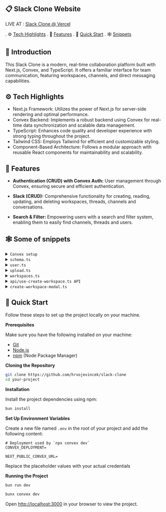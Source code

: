 ## 📋 <a name="table">Slack Clone Website</a>

LIVE AT : [Slack Clone @ Vercel](https://slack-clone-iota-three.vercel.app/)

. ⚙️ [Tech Highlights](#tech-stack)
. 🔋 [Features](#features)
. 🤸 [Quick Start](#quick-start)
. 🕸️ [Snippets](#snippets)

## <a name="introduction">🤖 Introduction</a>

This Slack Clone is a modern, real-time collaboration platform built with Next.js, Convex, and TypeScript. It offers a familiar interface for team communication, featuring workspaces, channels, and direct messaging capabilities.

## <a name="tech-stack">⚙ Tech Highlights</a>

- Next.js Framework: Utilizes the power of Next.js for server-side rendering and optimal performance.
- Convex Backend: Implements a robust backend using Convex for real-time data synchronization and scalable data management.
- TypeScript: Enhances code quality and developer experience with strong typing throughout the project.
- Tailwind CSS: Employs Tailwind for efficient and customizable styling.
- Component-Based Architecture: Follows a modular approach with reusable React components for maintainability and scalability.

## <a name="features">🔋 Features</a>

- **Authentication (CRUD) with Convex Auth:** User management through Convex, ensuring secure and efficient authentication.

- **Slack (CRUD):** Comprehensive functionality for creating, reading, updating, and deleting workspaces, threads, channels and conversations.

- **Search & Filter:** Empowering users with a search and filter system, enabling them to easily find channels, threads and users.

## <a name="snippets">🕸️ Some of snippets</a>


<details>
<summary><code>Convex setup</code></summary>

```typescript
convex/auth.ts

import GitHub from "@auth/core/providers/github";
import Google from "@auth/core/providers/google";
import { convexAuth } from "@convex-dev/auth/server";
import { Password } from "@convex-dev/auth/providers/Password";
import { DataModel } from "./_generated/dataModel";

const CustomPassword = Password<DataModel>({
  profile(params) {
    return {
      email: params.email as string,
      name: params.name as string,
    };
  },
});

export const { auth, signIn, signOut, store } = convexAuth({
  providers: [GitHub, Google, CustomPassword],
});

- NextJS/convex Middleware -

import {
  convexAuthNextjsMiddleware,
  createRouteMatcher,
  isAuthenticatedNextjs,
  nextjsMiddlewareRedirect,
} from "@convex-dev/auth/nextjs/server";

const isPublicPage = createRouteMatcher(["/auth"]);

export default convexAuthNextjsMiddleware((request) => {
  if (!isPublicPage(request) && !isAuthenticatedNextjs()) {
    return nextjsMiddlewareRedirect(request, "/auth");
  }

  if (isPublicPage(request) && isAuthenticatedNextjs()) {
    return nextjsMiddlewareRedirect(request, "/");
  }
});

export const config = {
  // The following matcher runs middleware on all routes
  // except static assets.
  matcher: ["/((?!.*\\..*|_next).*)", "/", "/(api|trpc)(.*)"],
};


```

</details>

<details>
<summary><code>schema.ts</code></summary>

```typescript
import { authTables } from "@convex-dev/auth/server";
import { defineSchema, defineTable } from "convex/server";
import { v } from "convex/values";

const schema = defineSchema({
  ...authTables,
  workspaces: defineTable({
    name: v.string(),
    userId: v.id("users"),
    joinCode: v.string(),
  }),
  members: defineTable({
    workspaceId: v.id("workspaces"),
    userId: v.id("users"),
    role: v.union(v.literal("admin"), v.literal("member")),
  })
    .index("by_user_id", ["userId"])
    .index("by_workspace_id", ["workspaceId"])
    .index("by_workspace_id_user_id", ["workspaceId", "userId"]),
  channels: defineTable({
    workspaceId: v.id("workspaces"),
    name: v.string(),
  }).index("by_workspace_id", ["workspaceId"]),
  conversations: defineTable({
    workspaceId: v.id("workspaces"),
    memberOneId: v.id("members"),
    memberTwoId: v.id("members"),
  }).index("by_workspace_id", ["workspaceId"]),
  messages: defineTable({
    body: v.string(),
    image: v.optional(v.id("_storage")),
    memberId: v.id("members"),
    workspaceId: v.id("workspaces"),
    channelId: v.optional(v.id("channels")),
    parentMessageId: v.optional(v.id("messages")),
    updatedAt: v.optional(v.number()),
    conversationId: v.optional(v.id("conversations")),
  })
    .index("by_workspace_id", ["workspaceId"])
    .index("by_member_id", ["memberId"])
    .index("by_channel_id", ["channelId"])
    .index("by_conversation_id", ["conversationId"])
    .index("by_parent_message_id", ["parentMessageId"])
    .index("by_channel_id_parent_message_id_conversation_id", [
      "channelId",
      "parentMessageId",
      "conversationId",
    ]),
  reactions: defineTable({
    value: v.string(),
    memberId: v.id("members"),
    messageId: v.id("messages"),
    workspaceId: v.id("workspaces"),
  })
    .index("by_workspace_id", ["workspaceId"])
    .index("by_message_id", ["messageId"])
    .index("by_member_id", ["memberId"]),
});

export default schema;


```

</details>

<details>
<summary><code>user.ts</code></summary>
  
```typescript
import { getAuthUserId } from "@convex-dev/auth/server";
import { query } from "./_generated/server";

export const currentUser = query({
  args: {},
  handler: async (ctx) => {
    const userId = await getAuthUserId(ctx);
    if (userId === null) {
      return null;
    }
    return await ctx.db.get(userId);
  },
});


````

</details>

<details>
<summary><code>upload.ts</code></summary>

```typescript
import { mutation } from "./_generated/server";

export const generateUploadUrl = mutation(async (ctx) => {
  return await ctx.storage.generateUploadUrl();
});

````

</details>

<details>
<summary><code>workspaces.ts</code></summary>

```typescript
import { v } from "convex/values";
import { mutation, query } from "./_generated/server";
import { getAuthUserId } from "@convex-dev/auth/server";

const generateCode = () => {
  const code = Array.from(
    { length: 6 },
    () => "0123456789abcdefghijklmnopqrstuvwxyz"[Math.floor(Math.random() * 36)]
  ).join("");
  return code;
};

// return all workspaces
export const get = query({
  args: {},
  handler: async (ctx) => {
    const userId = await getAuthUserId(ctx);
    if (!userId) {
      return [];
    }

    const members = await ctx.db
      .query("members")
      .withIndex("by_user_id", (q) => q.eq("userId", userId))
      .collect();

    const workspaceIds = members.map((member) => member.workspaceId);

    const workspaces = [];

    for (const workspaceId of workspaceIds) {
      const workspace = await ctx.db.get(workspaceId);
      if (workspace) {
        workspaces.push(workspace);
      }
    }

    return workspaces;
  },
});

export const create = mutation({
  args: {
    name: v.string(),
  },
  handler: async (ctx, args) => {
    const userId = await getAuthUserId(ctx);

    if (!userId) {
      throw new Error("Unauthorized");
    }

    const joinCode = generateCode();

    const workspaceId = await ctx.db.insert("workspaces", {
      name: args.name,
      userId,
      joinCode,
    });

    await ctx.db.insert("members", {
      workspaceId,
      userId,
      role: "admin",
    });

    await ctx.db.insert("channels", {
      workspaceId,
      name: "general",
    });

    return workspaceId;
  },
});

export const getById = query({
  args: {
    workspaceId: v.id("workspaces"),
  },
  handler: async (ctx, args) => {
    const userId = await getAuthUserId(ctx);
    if (!userId) {
      throw new Error("Unauthorized");
    }

    const member = await ctx.db
      .query("members")
      .withIndex("by_workspace_id_user_id", (q) =>
        q.eq("workspaceId", args.workspaceId).eq("userId", userId)
      )
      .unique();

    if (!member) {
      return null;
    }

    return await ctx.db.get(args.workspaceId);
  },
});

export const update = mutation({
  args: {
    workspaceId: v.id("workspaces"),
    name: v.string(),
  },
  handler: async (ctx, args) => {
    const userId = await getAuthUserId(ctx);

    if (!userId) {
      throw new Error("Unauthorized");
    }

    const member = await ctx.db
      .query("members")
      .withIndex("by_workspace_id_user_id", (q) =>
        q.eq("workspaceId", args.workspaceId).eq("userId", userId)
      )
      .unique();

    if (!member || member.role !== "admin") {
      throw new Error("Unauthorized");
    }

    await ctx.db.patch(args.workspaceId, {
      name: args.name,
    });

    return args.workspaceId;
  },
});

export const remove = mutation({
  args: {
    workspaceId: v.id("workspaces"),
  },
  handler: async (ctx, args) => {
    const userId = await getAuthUserId(ctx);

    if (!userId) {
      throw new Error("Unauthorized");
    }

    const member = await ctx.db
      .query("members")
      .withIndex("by_workspace_id_user_id", (q) =>
        q.eq("workspaceId", args.workspaceId).eq("userId", userId)
      )
      .unique();

    if (!member || member.role !== "admin") {
      throw new Error("Unauthorized");
    }

    const [members, channels, conversations, messages, reactions] =
      await Promise.all([
        ctx.db
          .query("members")
          .withIndex("by_workspace_id", (q) =>
            q.eq("workspaceId", args.workspaceId)
          )
          .collect(),
        ctx.db
          .query("channels")
          .withIndex("by_workspace_id", (q) =>
            q.eq("workspaceId", args.workspaceId)
          )
          .collect(),
        ctx.db
          .query("conversations")
          .withIndex("by_workspace_id", (q) =>
            q.eq("workspaceId", args.workspaceId)
          )
          .collect(),
        ctx.db
          .query("messages")
          .withIndex("by_workspace_id", (q) =>
            q.eq("workspaceId", args.workspaceId)
          )
          .collect(),
        ctx.db
          .query("reactions")
          .withIndex("by_workspace_id", (q) =>
            q.eq("workspaceId", args.workspaceId)
          )
          .collect(),
      ]);

    for (const member of members) {
      await ctx.db.delete(member._id);
    }

    for (const channel of channels) {
      await ctx.db.delete(channel._id);
    }

    for (const conversation of conversations) {
      await ctx.db.delete(conversation._id);
    }
    for (const message of messages) {
      await ctx.db.delete(message._id);
    }
    for (const reaction of reactions) {
      await ctx.db.delete(reaction._id);
    }

    await ctx.db.delete(args.workspaceId);

    return args.workspaceId;
  },
});

export const newJoinCode = mutation({
  args: {
    workspaceId: v.id("workspaces"),
  },
  handler: async (ctx, args) => {
    const userId = await getAuthUserId(ctx);

    if (!userId) {
      throw new Error("Unauthorized");
    }

    const member = await ctx.db
      .query("members")
      .withIndex("by_workspace_id_user_id", (q) =>
        q.eq("workspaceId", args.workspaceId).eq("userId", userId)
      )
      .unique();

    if (!member || member.role !== "admin") {
      throw new Error("Unauthorized");
    }

    const joinCode = generateCode();

    await ctx.db.patch(args.workspaceId, {
      joinCode,
    });

    return args.workspaceId;
  },
});

export const join = mutation({
  args: {
    workspaceId: v.id("workspaces"),
    joinCode: v.string(),
  },
  handler: async (ctx, args) => {
    const userId = await getAuthUserId(ctx);

    if (!userId) {
      throw new Error("Unauthorized");
    }

    const workspace = await ctx.db.get(args.workspaceId);

    if (!workspace) {
      throw new Error("Workspace not found");
    }

    if (workspace.joinCode !== args.joinCode.toLowerCase()) {
      throw new Error("Invalid join code");
    }

    const existingMember = await ctx.db
      .query("members")
      .withIndex("by_workspace_id_user_id", (q) =>
        q.eq("workspaceId", args.workspaceId).eq("userId", userId)
      )
      .unique();

    if (existingMember) {
      throw new Error("You are already a member of this workspace");
    }

    await ctx.db.insert("members", {
      workspaceId: args.workspaceId,
      userId,
      role: "member",
    });

    return args.workspaceId;
  },
});

// get inforamtion withput authorization
export const getInfoById = query({
  args: {
    workspaceId: v.id("workspaces"),
  },
  handler: async (ctx, args) => {
    const userId = await getAuthUserId(ctx);

    if (!userId) {
      throw new Error("Unauthorized");
    }

    const member = await ctx.db
      .query("members")
      .withIndex("by_workspace_id_user_id", (q) =>
        q.eq("workspaceId", args.workspaceId).eq("userId", userId)
      )
      .unique();

    const workspace = await ctx.db.get(args.workspaceId);

    return {
      name: workspace?.name,
      isMember: !!member,
    };
  },
});

```

</details>

<details>
<summary><code>api/use-create-workspace.ts API</code></summary>

```typescript
import { useMutation } from "convex/react";
import { useCallback, useMemo, useState } from "react";
import { api } from "../../../../convex/_generated/api";
import { Id } from "../../../../convex/_generated/dataModel";

type RequestType = { name: string };
type ResponseType = Id<"workspaces"> | null;

type Options = {
  onSuccess?: (data: ResponseType) => void;
  onError?: (error: Error) => void;
  onSettled?: () => void;
  throwError?: boolean;
};

export const useCreateWorkspace = () => {
  const [data, setData] = useState<ResponseType>(null);
  const [error, setError] = useState<Error | null>(null);
  const [status, setStatus] = useState<
    "settled" | "pending" | "success" | "error" | null
  >(null);

  const isPending = useMemo(() => status === "pending", [status]);
  const isSuccess = useMemo(() => status === "success", [status]);
  const isError = useMemo(() => status === "error", [status]);
  const isSettled = useMemo(() => status !== null, [status]);

  const mutation = useMutation(api.workspaces.create);

  const mutate = useCallback(
    async (values: RequestType, options: Options) => {
      try {
        setData(null);
        setError(null);

        setStatus("pending");

        const response = await mutation(values);
        options?.onSuccess?.(response);
        return response;
      } catch (error) {
        setStatus("error");
        if (options?.throwError) {
          throw error;
        }
      } finally {
        setStatus("settled");
        options?.onSettled?.();
      }
    },
    [mutation]
  );
  return { mutate, data, error, isPending, isSuccess, isError, isSettled };
};

```

</details>

<details>
  
<summary><code>create-workspace-modal.ts</code></summary>

```typescript
import { Button } from "@/components/ui/button";
import {
  Dialog,
  DialogContent,
  DialogHeader,
  DialogTitle,
} from "@/components/ui/dialog";
import { useRouter } from "next/navigation";
import { Input } from "@/components/ui/input";
import { toast } from "sonner";

import { useCreateWorkspace } from "../api/use-create-workspace";
import { useCreateWorkspaceModal } from "../store/use-create-workspace-modal";
import { useState } from "react";

const CreateWorkspaceModal = () => {
  const [open, setOpen] = useCreateWorkspaceModal();
  const [name, setName] = useState("");
  const router = useRouter();
  const { mutate, isPending, isError, isSuccess } = useCreateWorkspace();

  const handleClose = () => {
    setOpen(false);
    setName("");
  };

  const handleSubmit = async (e: React.FormEvent<HTMLFormElement>) => {
    e.preventDefault();
    mutate(
      { name },
      {
        onSuccess(id) {
          router.push(`/workspace/${id}`);
          handleClose();
          toast.success("Workspace created successfully");
        },
      }
    );
  };

  return (
    <Dialog open={open} onOpenChange={handleClose}>
      <DialogContent>
        <DialogHeader>
          <DialogTitle>Add a workspace</DialogTitle>
        </DialogHeader>
        <form onSubmit={handleSubmit} className="space-y-4">
          <Input
            value={name}
            onChange={(e) => setName(e.target.value)}
            disabled={isPending}
            required
            autoFocus
            minLength={3}
            placeholder="Workspace name e.g. 'Work', 'Personal', 'Home'"
          />
          <div className="flex justify-end">
            <Button disabled={isPending} type="submit">
              Create
            </Button>
          </div>
        </form>
      </DialogContent>
    </Dialog>
  );
};

export default CreateWorkspaceModal;

```

</details>

## <a name="quick-start">🤸 Quick Start</a>

Follow these steps to set up the project locally on your machine.

**Prerequisites**

Make sure you have the following installed on your machine:

- [Git](https://git-scm.com/)
- [Node.js](https://nodejs.org/en)
- [npm](https://www.npmjs.com/) (Node Package Manager)

**Cloning the Repository**

```bash
git clone https://github.com/hrvojevincek/slack-clone
cd your-project
```

**Installation**

Install the project dependencies using npm:

```bash
bun install
```

**Set Up Environment Variables**

Create a new file named `.env` in the root of your project and add the following content:

```env
# Deployment used by `npx convex dev`
CONVEX_DEPLOYMENT=

NEXT_PUBLIC_CONVEX_URL=

```

Replace the placeholder values with your actual credentials

**Running the Project**

```bash for localhost
bun run dev
```

```bash for starting convex db
bunx convex dev
```

Open [http://localhost:3000](http://localhost:3000) in your browser to view the project.
